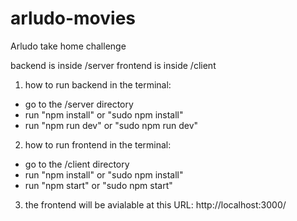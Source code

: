 # arludo-movies

Arludo take home challenge

backend is inside /server
frontend is inside /client

1. how to run backend in the terminal:

- go to the /server directory
- run "npm install" or "sudo npm install"
- run "npm run dev" or "sudo npm run dev"

2. how to run frontend in the terminal:

- go to the /client directory
- run "npm install" or "sudo npm install"
- run "npm start" or "sudo npm start"

3. the frontend will be avialable at this URL: http://localhost:3000/
